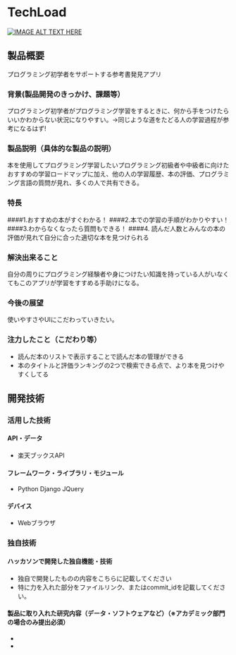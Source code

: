 # TechLoad

[![IMAGE ALT TEXT HERE](https://jphacks.com/wp-content/uploads/2021/07/JPHACKS2021_ogp.jpg)](https://www.youtube.com/watch?v=LUPQFB4QyVo)

## 製品概要
プログラミング初学者をサポートする参考書発見アプリ
### 背景(製品開発のきっかけ、課題等）
プログラミング初学者がプログラミング学習をするときに、何から手をつけたらいいかわからない状況になりやすい。→同じような道をたどる人の学習過程が参考になるはず!
### 製品説明（具体的な製品の説明）
本を使用してプログラミング学習したいプログラミング初級者や中級者に向けたおすすめの学習ロードマップに加え、他の人の学習履歴、本の評価、プログラミング言語の質問が見れ、多くの人で共有できる。
### 特長
####1.おすすめの本がすぐわかる！
####2.本での学習の手順がわかりやすい！
####3.わからなくなったら質問もできる！
####4. 読んだ人数とみんなの本の評価が見れて自分に合った適切な本を見つけられる

### 解決出来ること
自分の周りにプログラミング経験者や身につけたい知識を持っている人がいなくてもこのアプリが学習をすすめる手助けになる。

### 今後の展望
使いやすさやUIにこだわっていきたい。

### 注力したこと（こだわり等）
* 読んだ本のリストで表示することで読んだ本の管理ができる
* 本のタイトルと評価ランキングの2つで検索できる点で、より本を見つけやすくしてる

## 開発技術
### 活用した技術
#### API・データ
* 楽天ブックスAPI

#### フレームワーク・ライブラリ・モジュール
* Python Django JQuery

#### デバイス
* Webブラウザ

### 独自技術
#### ハッカソンで開発した独自機能・技術
* 独自で開発したものの内容をこちらに記載してください
* 特に力を入れた部分をファイルリンク、またはcommit_idを記載してください。

#### 製品に取り入れた研究内容（データ・ソフトウェアなど）（※アカデミック部門の場合のみ提出必須）
* 
* 
